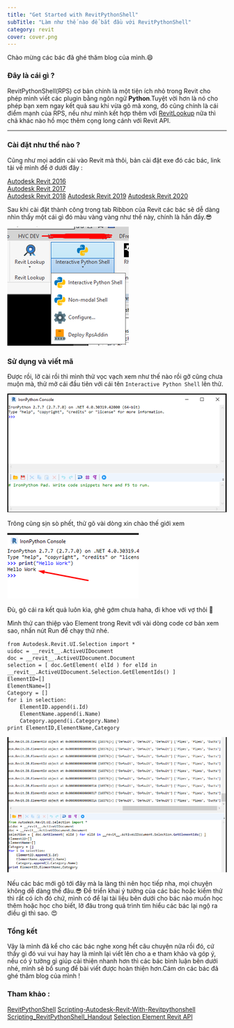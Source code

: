 ```yaml
---
title: "Get Started with RevitPythonShell"
subTitle: "Làm như thế nào để bắt đầu với RevitPythonShell"
category: revit
cover: cover.png
---
```


Chào mừng các bác đã ghé thăm blog của mình.😄

### Đây là cái gì ?
 RevitPythonShell(RPS) cơ bản chính là một tiện ích nhỏ trong Revit cho phép mình viết các plugin bằng ngôn ngữ **Python**.Tuyệt vời hơn là nó cho phép bạn xem ngay kết quả sau khi vừa gõ mã xong, đó cũng chính là cái điểm mạnh của RPS, nếu như mình kết hợp thêm với <a href="https://github.com/jeremytammik/RevitLookup" target="_blank">RevitLookup</a> nữa thì chả khác nào hồ mọc thêm cọng long cánh với Revit API.
 
---
### Cài đặt như thế nào ?
Cũng như mọi addin cài vào Revit mà thôi, bản cài đặt exe đó các bác, link tải về mình để ở dưới đây :

<a href="data/2017.03.07_Setup_RevitPythonShell_2016.exe" target="_blank">Autodesk Revit 2016</a>  
<a href="data/2017.04.06_Setup_RevitPythonShell_2017.exe" target="_blank">Autodesk Revit 2017</a>  
<a href="data/2017.07.24_Setup_RevitPythonShell_2018.exe" target="_blank">Autodesk Revit 2018</a>
<a href="data/2018.09.19_Setup_RevitPythonShell_2019.exe" target="_blank">Autodesk Revit 2019</a>
<a href="data/2020.01.19_Setup_RevitPythonShell_2020.exe" target="_blank">Autodesk Revit 2020</a>      

Sau khi cài đặt thành công trong tab Ribbon của Revit các bác sẽ dễ dàng nhìn thấy một cái gì đó màu vàng vàng như thế này, chính là hắn đấy.😎

![](pic/startRPS.png)

### Sử dụng và viết mã

Được rồi, lỡ cài rồi thì mình thử vọc vạch xem như thế nào rồi gỡ cũng chưa muộn mà, thử mở cái đầu tiên với cái tên `Interactive Python Shell` lên thử.

![](pic/RPS_Interact.png)

Trông cũng sịn sò phết, thử gõ vài dòng xin chào thế giới xem 

![](pic/RPS_Hello.png)

Đù, gõ cái ra kết quả luôn kìa, ghê gớm chưa haha, đi khoe với vợ thôi  🤣 

Mình thử can thiệp vào Element trong Revit với vài dòng code cơ bản xem sao, nhấn nút Run để chạy thử nhé.

```
from Autodesk.Revit.UI.Selection import *
uidoc = __revit__.ActiveUIDocument
doc = __revit__.ActiveUIDocument.Document
selection = [ doc.GetElement( elId ) for elId in __revit__.ActiveUIDocument.Selection.GetElementIds() ]
ElementID=[]
ElementName=[]
Category = []
for i in selection:
    ElementID.append(i.Id)
    ElementName.append(i.Name)
    Category.append(i.Category.Name)    
print ElementID,ElementName,Category
```
![](pic/result.png)

Nếu các bác mới gõ tới đây mà la làng thì nên học tiếp nha, mọi chuyện không dễ dàng thế đâu.😎
Đề triển khai ý tưởng của các bác hoặc kiểm thử thì rất có ích đó chứ, mình có để lại tài liệu bên dưới cho bác nào muốn học thêm hoặc học cho biết, lỡ đâu trong quá trình tìm hiểu các bác lại ngộ ra điều gì thì sao. 😍

### Tổng kết

Vậy là mình đã kể cho các bác nghe xong hết câu chuyện nữa rồi đó, cứ thấy gì đó vui vui hay hay là mình lại viết lên cho a e tham khảo và góp ý, nếu có ý tưởng gì giúp cải thiện nhanh hơn thì các bác bình luận bên dưới nhé, mình sẽ bổ sung để bài viết được hoàn thiện hơn.Cám ơn các bác đã ghé thăm blog của mình !

### Tham khảo :

<a href="https://github.com/architecture-building-systems/revitpythonshell" target="_blank">RevitPythonShell</a>
<a href="https://daren-thomas.gitbooks.io/scripting-autodesk-revit-with-revitpythonshell/content/" target="_blank">Scripting-Autodesk-Revit-With-Revitpythonshell</a> 
<a href="http://thebuildingcoder.typepad.com/files/cp3837-l_scripting_revitpythonshell_handout.pdf" target="_blank">Scripting_RevitPythonShell_Handout</a>
<a href="https://stackoverflow.com/questions/54325392/modify-selection-to-first-element-by-selection-setelementids" target="_blank">Selection Element Revit API</a>   